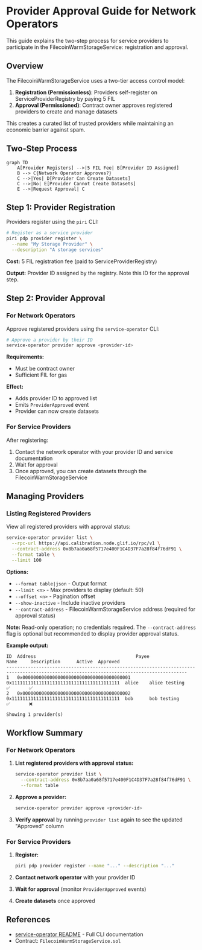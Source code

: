 # Provider Approval Guide for Network Operators

This guide explains the two-step process for service providers to participate in the FilecoinWarmStorageService: registration and approval.

## Overview

The FilecoinWarmStorageService uses a two-tier access control model:

1. **Registration (Permissionless)**: Providers self-register on ServiceProviderRegistry by paying 5 FIL
2. **Approval (Permissioned)**: Contract owner approves registered providers to create and manage datasets

This creates a curated list of trusted providers while maintaining an economic barrier against spam.

## Two-Step Process

```mermaid
graph TD
    A[Provider Registers] -->|5 FIL Fee| B[Provider ID Assigned]
    B --> C{Network Operator Approves?}
    C -->|Yes| D[Provider Can Create Datasets]
    C -->|No| E[Provider Cannot Create Datasets]
    E -->|Request Approval| C
```

## Step 1: Provider Registration

Providers register using the `piri` CLI:

```bash
# Register as a service provider
piri pdp provider register \
  --name "My Storage Provider" \
  --description "A storage services"
```

**Cost:** 5 FIL registration fee (paid to ServiceProviderRegistry)

**Output:** Provider ID assigned by the registry. Note this ID for the approval step.

## Step 2: Provider Approval

### For Network Operators

Approve registered providers using the `service-operator` CLI:

```bash
# Approve a provider by their ID
service-operator provider approve <provider-id>
```

**Requirements:**
- Must be contract owner
- Sufficient FIL for gas

**Effect:**
- Adds provider ID to approved list
- Emits `ProviderApproved` event
- Provider can now create datasets

### For Service Providers

After registering:

1. Contact the network operator with your provider ID and service documentation
2. Wait for approval
3. Once approved, you can create datasets through the FilecoinWarmStorageService

## Managing Providers

### Listing Registered Providers

View all registered providers with approval status:

```bash
service-operator provider list \
  --rpc-url https://api.calibration.node.glif.io/rpc/v1 \
  --contract-address 0x8b7aa0a68f5717e400F1C4D37F7a28f84f76dF91 \
  --format table \
  --limit 100
```

**Options:**
- `--format table|json` - Output format
- `--limit <n>` - Max providers to display (default: 50)
- `--offset <n>` - Pagination offset
- `--show-inactive` - Include inactive providers
- `--contract-address` - FilecoinWarmStorageService address (required for approval status)

**Note:** Read-only operation; no credentials required. The `--contract-address` flag is optional but recommended to display provider approval status.

**Example output:**
```
ID  Address                                     Payee                                       Name     Description      Active  Approved
-----------------------------------------------------------------------------------------------------------------------------------------
1   0x0000000000000000000000000000000000000001  0x1111111111111111111111111111111111111111  alice    alice testing    ✅       ✅
2   0x0000000000000000000000000000000000000002  0x1111111111111111111111111111111111111111  bob      bob testing      ✅       ❌

Showing 1 provider(s)
```

## Workflow Summary

### For Network Operators

1. **List registered providers with approval status:**
   ```bash
   service-operator provider list \
     --contract-address 0x8b7aa0a68f5717e400F1C4D37F7a28f84f76dF91 \
     --format table
   ```

2. **Approve a provider:**
   ```bash
   service-operator provider approve <provider-id>
   ```

3. **Verify approval** by running `provider list` again to see the updated "Approved" column

### For Service Providers

1. **Register:**
   ```bash
   piri pdp provider register --name "..." --description "..."
   ```

2. **Contact network operator** with your provider ID

3. **Wait for approval** (monitor `ProviderApproved` events)

4. **Create datasets** once approved

## References

- [service-operator README](./README.md) - Full CLI documentation
- Contract: `FilecoinWarmStorageService.sol`